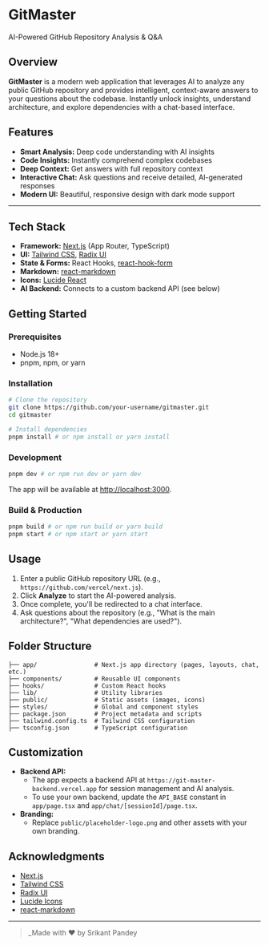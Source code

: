 # GitMaster

AI-Powered GitHub Repository Analysis & Q&A

## Overview

**GitMaster** is a modern web application that leverages AI to analyze any public GitHub repository and provides intelligent, context-aware answers to your questions about the codebase. Instantly unlock insights, understand architecture, and explore dependencies with a chat-based interface.

## Features

- **Smart Analysis:** Deep code understanding with AI insights
- **Code Insights:** Instantly comprehend complex codebases
- **Deep Context:** Get answers with full repository context
- **Interactive Chat:** Ask questions and receive detailed, AI-generated responses
- **Modern UI:** Beautiful, responsive design with dark mode support

---

## Tech Stack

- **Framework:** [Next.js](https://nextjs.org/) (App Router, TypeScript)
- **UI:** [Tailwind CSS](https://tailwindcss.com/), [Radix UI](https://www.radix-ui.com/)
- **State & Forms:** React Hooks, [react-hook-form](https://react-hook-form.com/)
- **Markdown:** [react-markdown](https://github.com/remarkjs/react-markdown)
- **Icons:** [Lucide React](https://lucide.dev/)
- **AI Backend:** Connects to a custom backend API (see below)

## Getting Started

### Prerequisites
- Node.js 18+
- pnpm, npm, or yarn

### Installation

```bash
# Clone the repository
git clone https://github.com/your-username/gitmaster.git
cd gitmaster

# Install dependencies
pnpm install # or npm install or yarn install
```

### Development

```bash
pnpm dev # or npm run dev or yarn dev
```

The app will be available at [http://localhost:3000](http://localhost:3000).

### Build & Production

```bash
pnpm build # or npm run build or yarn build
pnpm start # or npm start or yarn start
```

## Usage

1. Enter a public GitHub repository URL (e.g., `https://github.com/vercel/next.js`).
2. Click **Analyze** to start the AI-powered analysis.
3. Once complete, you'll be redirected to a chat interface.
4. Ask questions about the repository (e.g., "What is the main architecture?", "What dependencies are used?").

## Folder Structure

```
├── app/                # Next.js app directory (pages, layouts, chat, etc.)
├── components/         # Reusable UI components
├── hooks/              # Custom React hooks
├── lib/                # Utility libraries
├── public/             # Static assets (images, icons)
├── styles/             # Global and component styles
├── package.json        # Project metadata and scripts
├── tailwind.config.ts  # Tailwind CSS configuration
├── tsconfig.json       # TypeScript configuration
```

## Customization

- **Backend API:**
  - The app expects a backend API at `https://git-master-backend.vercel.app` for session management and AI analysis.
  - To use your own backend, update the `API_BASE` constant in `app/page.tsx` and `app/chat/[sessionId]/page.tsx`.
- **Branding:**
  - Replace `public/placeholder-logo.png` and other assets with your own branding.


## Acknowledgments

- [Next.js](https://nextjs.org/)
- [Tailwind CSS](https://tailwindcss.com/)
- [Radix UI](https://www.radix-ui.com/)
- [Lucide Icons](https://lucide.dev/)
- [react-markdown](https://github.com/remarkjs/react-markdown)

---

> _Made with ❤️ by Srikant Pandey
